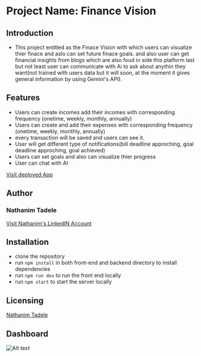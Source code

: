 # Project Name: Finance Vision
## Introduction
- This project entitled as the Finace Vision with which users can visualize thier finace and 
aslo can set future finace goals. and also user can get financial insights from blogs which 
are also foud in side this platform last but not least user can communicate with Ai to ask 
about anythin they want(not trained with users data but it will soon, at the moment it gives
general information by using Gemini's API).

## Features
- Users can create incomes add their incomes with corresponding frequency (onetime, weekly, monthly, annually)
- Users can create and add their expenses with corresponding frequency (onetime, weekly, monthly, annually)
- every transaction will be saved and users can see it.
- User will get different type of notifications(bill deadline approching, goal deadline approching, goal achieved)
- Users can set goals and also can visualize thier progress
- User can chat with AI

[Visit deployed App](https://finance-vsion-landing-page.vercel.app/)

## Author
### Nathanim Tadele
[Visit Nathanim's LinkedIN Account](https://www.linkedin.com/in/nathanim-tadele-762099247/)


## Installation 
- clone the repository
- run `npm install` in both front-end and backend directory to install dependencies
- run `npm run dev` to run the front end locally
- run `npm start` to start the server locally

## Licensing
[Nathanim Tadele](https://www.linkedin.com/in/nathanim-tadele-762099247/)



## Dashboard
![Alt text](image_url)

